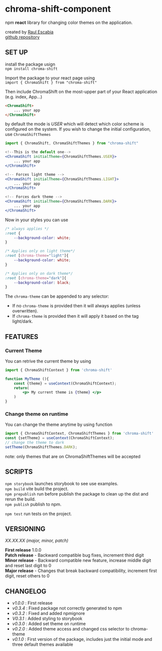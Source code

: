 # chroma-shift-component

npm **react** library for changing color themes on the application.

created by [Raul Escabia](https://github.com/RaulAtWork) <br>
[github repository](https://github.com/RaulAtWork/chroma-shift-component)

## SET UP
install the package usign <br>
`npm install chroma-shift` <br>

Import the package to your react page using <br>
`import { ChromaShift } from "chroma-shift"`

Then include ChromaShift on the most-upper part of your React application (e.g. index, App...)

```html
<ChromaShift>
    ... your app
</ChromaShift>
```

by default the mode is _USER_ which will detect which color scheme is configured on the system. If you wish to change the initial configuration, use `ChromaShiftThemes`

```jsx
import { ChromaShift, ChromaShiftThemes } from "chroma-shift"

<!--This is the default one-->
<ChromaShift initialTheme={ChromaShiftThemes.USER}>
    ... your app 
</ChromaShift>

<!-- Forces light theme -->
<ChromaShift initialTheme={ChromaShiftThemes.LIGHT}>
    ... your app
</ChromaShift>

<!-- Forces dark theme -->
<ChromaShift initialTheme={ChromaShiftThemes.DARK}>
    ... your app
</ChromaShift>
```
Now in your styles you can use

```css
/* always applies */
:root {
    --background-color: white; 
}

/* Applies only on light theme*/
:root [chroma-theme="light"]{
    --background-color: white;
}

/* Applies only on dark theme*/
:root [chroma-theme="dark"]{
    --background-color: black;
}
```
The `chroma-theme` can be appended to any selector:
- If no `chroma-theme` is provided then it will always applies (unless overwritten).
- If  `chroma-theme` is provided then it will apply it based on the tag light/dark.

## FEATURES

### Current Theme

You can retrive the current theme by using
```jsx 
import { ChromaShiftContext } from 'chroma-shift'

function MyTheme (){
    const {theme} = useContext(ChromaShiftContext);
    return(
        <p> My current theme is {theme} </p>
    )
}
```

### Change theme on runtime
You can change the theme anytime by using function
```js
import { ChromaShiftContext, ChromaShiftThemes } from 'chroma-shift'
const {setTheme} = useContext(ChromaShiftContext);
// change the theme to dark
setTheme(ChromaShiftThemes.DARK);
```
note: only themes that are on ChromaShiftThemes will be accepted
## SCRIPTS

`npm storybook` launches storybook to see use examples.<br>
`npm build` vite build the project.<br>
`npm prepublish` run before publish the package to clean up the dist and rerun the build.<br>
`npm publish` publish to npm.<br>

`npm test` run tests on the project.<br>

## VERSIONING

_XX.XX.XX (major, minor, patch)_

**First release** 1.0.0 <br>
**Patch release** - Backward compatible bug fixes, increment third digit<br>
**Minor release** - Backward compatible new feature, increase middle digit and reset last digit to 0<br>
**Major release** - Changes that break backward compatibility, increment first digit, reset others to 0<br>


## CHANGELOG
- *v1.0.0* : First release 
- *v0.3.4* : Fixed package not correctly generated to npm
- *v0.3.2* : Fixed and added npmignore
- *V0.3.1* : Added styling to storybook
- *v0.3.0* : Added set theme on runtime
- *v0.2.0* : Added theme access and changed css selector to chroma-theme
- *v0.1.0* : First version of the package, includes just the initial mode and three default themes available